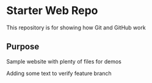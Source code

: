 # Starter Web Repo

This repository is for showing how Git and GitHub work

## Purpose

Sample website with plenty of files for demos

Adding some text to verify feature branch